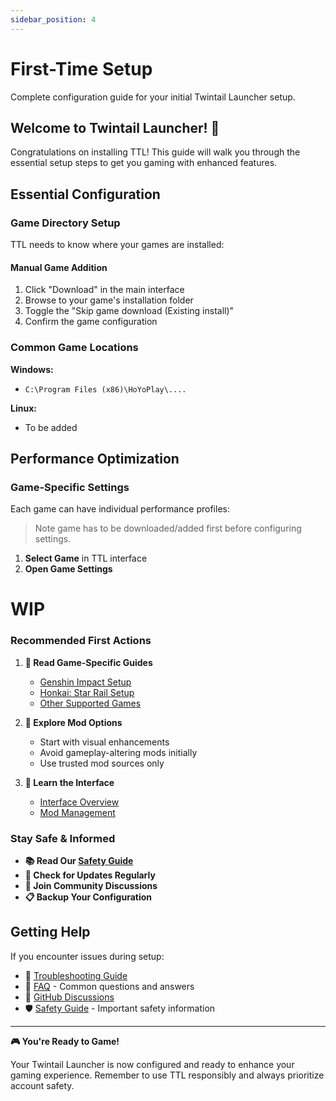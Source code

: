 ```yaml
---
sidebar_position: 4
---
```


# First-Time Setup

Complete configuration guide for your initial Twintail Launcher setup.

## Welcome to Twintail Launcher! 🎉

Congratulations on installing TTL! This guide will walk you through the essential setup steps to get you gaming with enhanced features.

## Essential Configuration

### Game Directory Setup

TTL needs to know where your games are installed:

#### Manual Game Addition
1. Click "Download" in the main interface
2. Browse to your game's installation folder
3. Toggle the "Skip game download (Existing install)"
4. Confirm the game configuration

### Common Game Locations

**Windows:**
- `C:\Program Files (x86)\HoYoPlay\....`

**Linux:**
- To be added

## Performance Optimization

### Game-Specific Settings

Each game can have individual performance profiles:

> Note game has to be downloaded/added first before configuring settings.

1. **Select Game** in TTL interface
2. **Open Game Settings**

# WIP

### Recommended First Actions

1. **📖 Read Game-Specific Guides**
   - [Genshin Impact Setup](../games/genshin-impact)
   - [Honkai: Star Rail Setup](../games/honkai-star-rail)
   - [Other Supported Games](../games/other-games)

2. **🎨 Explore Mod Options**
   - Start with visual enhancements
   - Avoid gameplay-altering mods initially
   - Use trusted mod sources only

3. **🔧 Learn the Interface**
   - [Interface Overview](../user-guide/interface-overview)
   - [Mod Management](../user-guide/mod-management)

### Stay Safe & Informed

- **📚 Read Our [Safety Guide](../safety-guide)**
- **🔄 Check for Updates Regularly**
- **💬 Join Community Discussions**
- **📋 Backup Your Configuration**

## Getting Help

If you encounter issues during setup:

- 🔧 [Troubleshooting Guide](../troubleshooting/common-issues)
- 📖 [FAQ](../faq) - Common questions and answers
- 💬 [GitHub Discussions](https://github.com/TwintailTeam/TwintailLauncher/discussions)
- 🛡️ [Safety Guide](../safety-guide) - Important safety information

---

**🎮 You're Ready to Game!** 

Your Twintail Launcher is now configured and ready to enhance your gaming experience. Remember to use TTL responsibly and always prioritize account safety.

